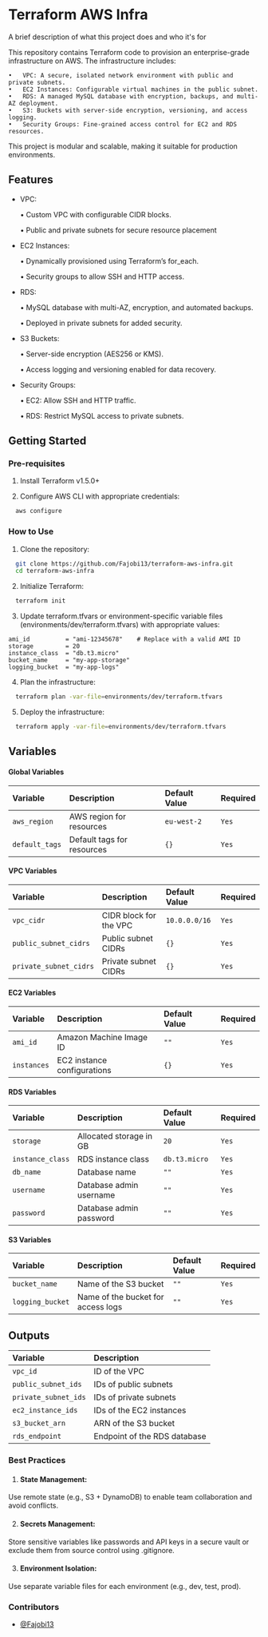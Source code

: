 

# Terraform AWS Infra

A brief description of what this project does and who it's for

This repository contains Terraform code to provision an enterprise-grade infrastructure on AWS. The infrastructure includes:
	
    •	VPC: A secure, isolated network environment with public and private subnets.
	•	EC2 Instances: Configurable virtual machines in the public subnet.
	•	RDS: A managed MySQL database with encryption, backups, and multi-AZ deployment.
	•	S3: Buckets with server-side encryption, versioning, and access logging.
	•	Security Groups: Fine-grained access control for EC2 and RDS resources.

This project is modular and scalable, making it suitable for production environments.

## Features

- VPC:
	
	•	Custom VPC with configurable CIDR blocks.

	•	Public and private subnets for secure resource placement

-	EC2 Instances:

	•	Dynamically provisioned using Terraform’s for_each.

	•	Security groups to allow SSH and HTTP access.

-	RDS:

	•	MySQL database with multi-AZ, encryption, and automated backups.

	•	Deployed in private subnets for added security.

-	S3 Buckets:

	•	Server-side encryption (AES256 or KMS).

	•	Access logging and versioning enabled for data recovery.

-	Security Groups:

	•	EC2: Allow SSH and HTTP traffic.

	•	RDS: Restrict MySQL access to private subnets.



## Getting Started
### Pre-requisites

1.	Install Terraform v1.5.0+
	
2.  Configure AWS CLI with appropriate credentials:

```bash
  aws configure
```

### How to Use



1. Clone the repository:

```bash
  git clone https://github.com/Fajobi13/terraform-aws-infra.git
  cd terraform-aws-infra
```

2. Initialize Terraform:

```bash
  terraform init
```

3.	Update terraform.tfvars or environment-specific variable files (environments/dev/terraform.tfvars) with appropriate values:
```hcl
ami_id          = "ami-12345678"    # Replace with a valid AMI ID
storage         = 20
instance_class  = "db.t3.micro"
bucket_name     = "my-app-storage"
logging_bucket  = "my-app-logs"
```

4.	Plan the infrastructure:
```bash
  terraform plan -var-file=environments/dev/terraform.tfvars
```

5.	Deploy the infrastructure:
```bash
  terraform apply -var-file=environments/dev/terraform.tfvars
```

## Variables

#### Global Variables

| Variable | Description                | Default Value | Required     |
| :-------- | :------------------------- | :-------- | :------- |
| `aws_region` | AWS region for resources | `eu-west-2` | `Yes` |
| `default_tags` | Default tags for resources | `{}` | `Yes` |

#### VPC Variables


| Variable | Description                | Default Value | Required     |
| :-------- | :------------------------- | :-------- | :------- |
| `vpc_cidr` | CIDR block for the VPC | `10.0.0.0/16` | `Yes` |
| `public_subnet_cidrs` | Public subnet CIDRs | `{}` | `Yes` |
| `private_subnet_cidrs` | Private subnet CIDRs | `{}` | `Yes` |



#### EC2 Variables
| Variable | Description                | Default Value | Required     |
| :-------- | :------------------------- | :-------- | :------- |
| `ami_id` | Amazon Machine Image ID | `""` | `Yes` |
| `instances` | EC2 instance configurations | `{}` | `Yes` |

#### RDS Variables


| Variable | Description                | Default Value | Required     |
| :-------- | :------------------------- | :-------- | :------- |
| `storage` | Allocated storage in GB | `20` | `Yes` |
| `instance_class` | RDS instance class | `db.t3.micro` | `Yes` |
| `db_name` | Database name | `""` | `Yes` |
| `username` | Database admin username | `""` | `Yes` |
| `password` | Database admin password | `""` | `Yes` |


#### S3 Variables
| Variable | Description                | Default Value | Required     |
| :-------- | :------------------------- | :-------- | :------- |
| `bucket_name` | Name of the S3 bucket | `""` | `Yes` |
| `logging_bucket` | Name of the bucket for access logs | `""` | `Yes` |


## Outputs

| Variable | Description                |
| :-------- | :------------------------- |
| `vpc_id` | ID of the VPC | 
| `public_subnet_ids` | IDs of public subnets |
| `private_subnet_ids` | IDs of private subnets |
| `ec2_instance_ids` | IDs of the EC2 instances |
| `s3_bucket_arn` | ARN of the S3 bucket |
| `rds_endpoint` | Endpoint of the RDS database |




### Best Practices

1.	#### State Management:
Use remote state (e.g., S3 + DynamoDB) to enable team collaboration and avoid conflicts.

2.	#### Secrets Management:
Store sensitive variables like passwords and API keys in a secure vault or exclude them from source control using .gitignore.

3.	#### Environment Isolation:
Use separate variable files for each environment (e.g., dev, test, prod).


### Contributors

- [@Fajobi13](https://www.github.com/Fajobi13)


